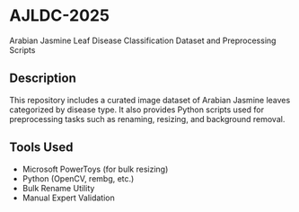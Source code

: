 # AJLDC-2025

Arabian Jasmine Leaf Disease Classification Dataset and Preprocessing Scripts

## Description
This repository includes a curated image dataset of Arabian Jasmine leaves categorized by disease type. It also provides Python scripts used for preprocessing tasks such as renaming, resizing, and background removal.

## Tools Used
- Microsoft PowerToys (for bulk resizing)
- Python (OpenCV, rembg, etc.)
- Bulk Rename Utility
- Manual Expert Validation
